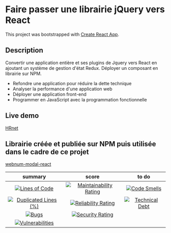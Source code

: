 # Faire passer une librairie jQuery vers React

This project was bootstrapped with [Create React App](https://github.com/facebook/create-react-app).

## Description

Convertir une application entière et ses plugins de Jquery vers React en ajoutant un système de gestion d'état Redux.
Déployer un composant en librairie sur NPM.

- Refondre une application pour réduire la dette technique
- Analyser la performance d'une application web
- Déployer une application front-end
- Programmer en JavaScript avec la programmation fonctionnelle

## Live demo

[HRnet](https://optimistic-shockley-a18fe4.netlify.app/) 

## Librairie créée et publiée sur NPM puis utilisée dans le cadre de ce projet

[webnum-modal-react](https://github.com/Webnume/Y.GABA_14_18032021_webnum-modal-npm) 


|                                                                                                    summary                                                                                                    |                                                                                                 score                                                                                                 |                                                                                           to do                                                                                           |
| :-----------------------------------------------------------------------------------------------------------------------------------------------------------------------------------------------------------: | :---------------------------------------------------------------------------------------------------------------------------------------------------------------------------------------------------: | :----------------------------------------------------------------------------------------------------------------------------------------------------------------------------------------: |
|              [![Lines of Code](https://sonarcloud.io/api/project_badges/measure?project=Webnume_Y.GABA_14_18032021&metric=ncloc)](https://sonarcloud.io/summary/new_code?id=Webnume_Y.GABA_14_18032021)              |  [![Maintainability Rating](https://sonarcloud.io/api/project_badges/measure?project=Webnume_Y.GABA_14_18032021&metric=sqale_rating)](https://sonarcloud.io/summary/new_code?id=Webnume_Y.GABA_14_18032021)  |  [![Code Smells](https://sonarcloud.io/api/project_badges/measure?project=Webnume_Y.GABA_14_18032021&metric=code_smells)](https://sonarcloud.io/summary/new_code?id=Webnume_Y.GABA_14_18032021)  |
| [![Duplicated Lines (%)](https://sonarcloud.io/api/project_badges/measure?project=Webnume_Y.GABA_14_18032021&metric=duplicated_lines_density)](https://sonarcloud.io/summary/new_code?id=Webnume_Y.GABA_14_18032021) | [![Reliability Rating](https://sonarcloud.io/api/project_badges/measure?project=Webnume_Y.GABA_14_18032021&metric=reliability_rating)](https://sonarcloud.io/summary/new_code?id=Webnume_Y.GABA_14_18032021) | [![Technical Debt](https://sonarcloud.io/api/project_badges/measure?project=Webnume_Y.GABA_14_18032021&metric=sqale_index)](https://sonarcloud.io/summary/new_code?id=Webnume_Y.GABA_14_18032021) |
|                   [![Bugs](https://sonarcloud.io/api/project_badges/measure?project=Webnume_Y.GABA_14_18032021&metric=bugs)](https://sonarcloud.io/summary/new_code?id=Webnume_Y.GABA_14_18032021)                   |    [![Security Rating](https://sonarcloud.io/api/project_badges/measure?project=Webnume_Y.GABA_14_18032021&metric=security_rating)](https://sonarcloud.io/summary/new_code?id=Webnume_Y.GABA_14_18032021)    |                                                                                                                                                                                            |
|        [![Vulnerabilities](https://sonarcloud.io/api/project_badges/measure?project=Webnume_Y.GABA_14_18032021&metric=vulnerabilities)](https://sonarcloud.io/summary/new_code?id=Webnume_Y.GABA_14_18032021)        |                                                                                                                                                                                                      |   